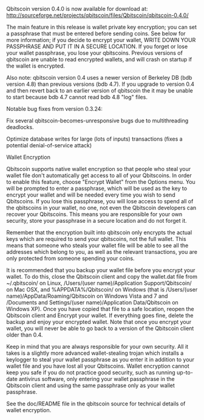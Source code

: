 Qbitscoin version 0.4.0 is now available for download at:
http://sourceforge.net/projects/qbitscoin/files/Qbitscoin/qbitscoin-0.4.0/

The main feature in this release is wallet private key encryption;
you can set a passphrase that must be entered before sending coins.
See below for more information; if you decide to encrypt your wallet,
WRITE DOWN YOUR PASSPHRASE AND PUT IT IN A SECURE LOCATION. If you
forget or lose your wallet passphrase, you lose your qbitscoins.
Previous versions of qbitscoin are unable to read encrypted wallets,
and will crash on startup if the wallet is encrypted.

Also note: qbitscoin version 0.4 uses a newer version of Berkeley DB
(bdb version 4.8) than previous versions (bdb 4.7). If you upgrade
to version 0.4 and then revert back to an earlier version of qbitscoin
the it may be unable to start because bdb 4.7 cannot read bdb 4.8
"log" files.


Notable bug fixes from version 0.3.24:

Fix several qbitscoin-becomes-unresponsive bugs due to multithreading
deadlocks.

Optimize database writes for large (lots of inputs) transactions
(fixes a potential denial-of-service attack)


Wallet Encryption

Qbitscoin supports native wallet encryption so that people who steal your
wallet file don't automatically get access to all of your Qbitscoins.
In order to enable this feature, choose "Encrypt Wallet" from the
Options menu.  You will be prompted to enter a passphrase, which
will be used as the key to encrypt your wallet and will be needed
every time you wish to send Qbitscoins.  If you lose this passphrase,
you will lose access to spend all of the qbitscoins in your wallet,
no one, not even the Qbitscoin developers can recover your Qbitscoins.
This means you are responsible for your own security, store your
passphrase in a secure location and do not forget it.

Remember that the encryption built into qbitscoin only encrypts the
actual keys which are required to send your qbitscoins, not the full
wallet.  This means that someone who steals your wallet file will
be able to see all the addresses which belong to you, as well as the
relevant transactions, you are only protected from someone spending
your coins.

It is recommended that you backup your wallet file before you
encrypt your wallet.  To do this, close the Qbitscoin client and
copy the wallet.dat file from ~/.qbitscoin/ on Linux, /Users/(user
name)/Application Support/Qbitscoin/ on Mac OSX, and %APPDATA%/Qbitscoin/
on Windows (that is /Users/(user name)/AppData/Roaming/Qbitscoin on
Windows Vista and 7 and /Documents and Settings/(user name)/Application
Data/Qbitscoin on Windows XP).  Once you have copied that file to a
safe location, reopen the Qbitscoin client and Encrypt your wallet.
If everything goes fine, delete the backup and enjoy your encrypted
wallet.  Note that once you encrypt your wallet, you will never be
able to go back to a version of the Qbitscoin client older than 0.4.

Keep in mind that you are always responsible for your own security.
All it takes is a slightly more advanced wallet-stealing trojan which
installs a keylogger to steal your wallet passphrase as you enter it
in addition to your wallet file and you have lost all your Qbitscoins.
Wallet encryption cannot keep you safe if you do not practice
good security, such as running up-to-date antivirus software, only
entering your wallet passphrase in the Qbitscoin client and using the
same passphrase only as your wallet passphrase.

See the doc/README file in the qbitscoin source for technical details
of wallet encryption.
